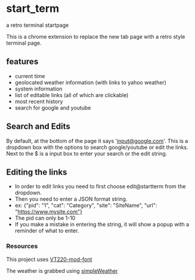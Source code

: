 # start_term
a retro terminal startpage

This is a chrome extension to replace the new tab page with a retro style terminal page.

## features
- current time
- geolocated weather information (with links to yahoo weather)
- system information
- list of editable links (all of which are clickable)
- most recent history
- search for google and youtube

## Search and Edits
By default, at the bottom of the page it says 'input@google.com'.
This is a dropdown box with the options to search google/youtube or edit the links.
Next to the $ is a input box to enter your search or the edit string.

## Editing the links
- In order to edit links you need to first choose edit@startterm from the dropdown.
- Then you need to enter a JSON format string.
- ex: {"pid": "1", "cat": "Category", "site": "SiteName", "url": "https://www.mysite.com"}
- The pid can only be 1-10
- If you make a mistake in entering the string, it will show a popup with a reminder of what to enter.

### Resources
This project uses [VT220-mod-font](https://github.com/lalo/VT220-mod-font)

The weather is grabbed using [simpleWeather](https://github.com/monkeecreate/jquery.simpleWeather/)
